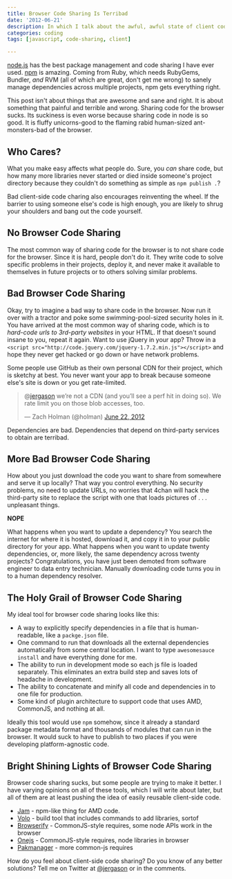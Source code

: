 ```yaml
---
title: Browser Code Sharing Is Terribad
date: '2012-06-21'
description: In which I talk about the awful, awful state of client code sharing.
categories: coding
tags: [javascript, code-sharing, client]

---
```


[node.js](http://nodejs.org) has the best package management and code sharing
I have ever used. [npm](http://npmjs.org) is amazing. Coming from Ruby, which
needs RubyGems, Bundler, *and* RVM (all of which are great, don't get me wrong)
to sanely manage dependencies across multiple projects, npm gets everything
right.

This post isn't about things that are awesome and sane and right. It is about
something that painful and terrible and wrong. Sharing code for the browser sucks.
Its suckiness is even worse because sharing code in node is so good. It is
fluffy unicorns-good to the flaming rabid human-sized ant-monsters-bad of the
browser.

## Who Cares?

What you make easy affects what people do. Sure, you *can* share code, but how
many more libraries never started or died inside someone's project directory
because they couldn't do something as simple as `npm publish .`?

Bad client-side code charing also encourages reinventing the wheel. If the
barrier to using someone else's code is high enough, you are likely to shrug
your shoulders and bang out the code yourself.

## No Browser Code Sharing

The most common way of sharing code for the browser is to not share code for
the browser. Since it is hard, people don't do it. They write code to solve
specific problems in their projects, deploy it, and never make it available to
themselves in future projects or to others solving similar problems.

## Bad Browser Code Sharing

Okay, try to imagine a bad way to share code in the browser. Now run it over
with a tractor and poke some swimming-pool-sized security holes in it. You have
arrived at the most common way of sharing code, which is to *hard-code urls to
3rd-party websites* in your HTML. If that doesn't sound insane to you, repeat
it again. Want to use jQuery in your app? Throw in a
`<script src="http://code.jquery.com/jquery-1.7.2.min.js"></script>` and hope
they never get hacked or go down or have network problems.

Some people use GitHub as their own personal CDN for their project, which is
sketchy at best. You never want your app to break because someone else's site
is down or you get rate-limited.

<blockquote class="twitter-tweet" data-in-reply-to="215962283627642880"><p>@<a href="https://twitter.com/jergason">jergason</a> we’re not a CDN (and you’ll see a perf hit in doing so). We rate limit you on those blob accesses, too.</p>&mdash; Zach Holman (@holman) <a href="https://twitter.com/holman/status/216150775620046849" data-datetime="2012-06-22T12:48:55+00:00">June 22, 2012</a></blockquote>
<script src="//platform.twitter.com/widgets.js" charset="utf-8"></script>

Dependencies are bad. Dependencies that depend on third-party services to
obtain are terribad.

## More Bad Browser Code Sharing

How about you just download the code you want to share from somewhere
and serve it up locally? That way you control everything. No security problems,
no need to update URLs, no worries that 4chan will hack the third-party site
to replace the script with one that loads pictures of . . . unpleasant things.

**NOPE**

What happens when you want to update a dependency? You search the internet for
where it is hosted, download it, and copy it in to your public directory for
your app. What happens when you want to update twenty dependencies, or, more
likely, the same dependency across twenty projects? Congratulations, you have
just been demoted from software engineer to data entry technician. Manually
downloading code turns you in to a human dependency resolver.


## The Holy Grail of Browser Code Sharing

My ideal tool for browser code sharing looks like this:

* A way to explicitly specify dependencies in a file that is human-readable,
  like a `packge.json` file.
* One command to run that downloads all the external dependencies automatically
  from some central location. I want to type `awesomesauce install` and have
  everything done for me.
* The ability to run in development mode so each js file is loaded separately.
  This eliminates an extra build step and saves lots of headache in development.
* The ability to concatenate and minify all code and dependencies in to one
  file for production.
* Some kind of plugin architecture to support code that uses AMD, CommonJS, and
  nothing at all.

Ideally this tool would use `npm` somehow, since it already a standard package
metadata format and thousands of modules that can run in the browser. It would
suck to have to publish to two places if you were developing platform-agnostic
code.


## Bright Shining Lights of Browser Code Sharing

Browser code sharing sucks, but some people are trying to make it better. I
have varying opinions on all of these tools, which I will write about later,
but all of them are at least pushing the idea of easily reusable client-side
code.

* [Jam](https://github.com/caolan/jam) - npm-like thing for AMD code.
* [Volo](https://github.com/volojs/volo) - build tool that includes commands to
  add libraries, sortof
* [Browserify](https://github.com/substack/node-browserify) - CommonJS-style
  requires, some node APIs work in the browser
* [Onejs](https://github.com/azer/onejs) - CommonJS-style requires, node
  libraries in browser
* [Pakmanager](https://github.com/coolaj86/node-pakmanager) - more common-js
  requires


How do you feel about client-side code sharing? Do you know of any better
solutions? Tell me on Twitter at [@jergason](http://twitter.com/jergason) or
in the comments.
